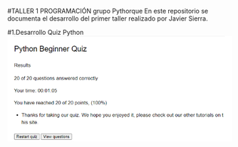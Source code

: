 #TALLER 1 PROGRAMACIÓN grupo Pythorque
En este repositorio se documenta el desarrollo del primer taller realizado por Javier Sierra.

#1.Desarrollo Quiz Python
![Texto alternativo](https://github.com/JaviereSierraG/Taller-1/blob/main/SCquiz.png)
